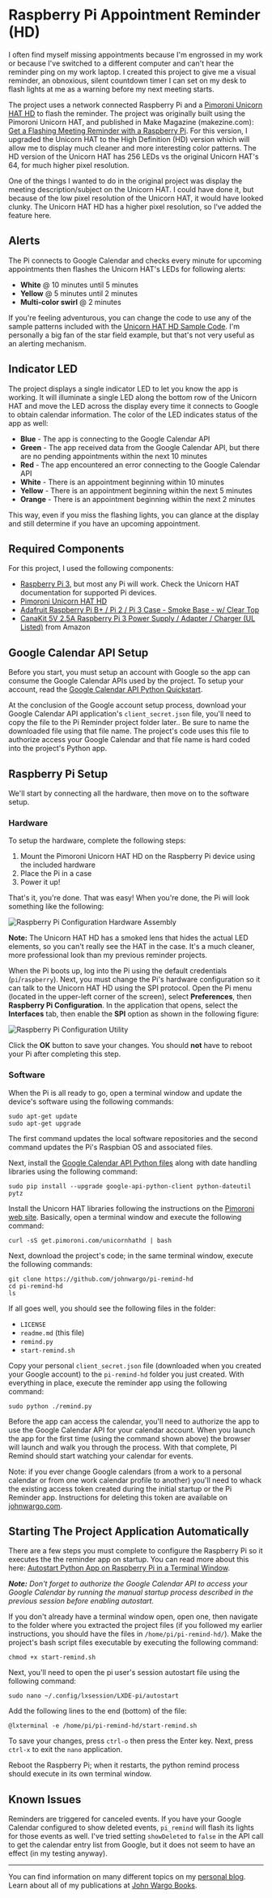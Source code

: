 # Raspberry Pi Appointment Reminder (HD)

I often find myself missing appointments because I'm engrossed in my work or because I've switched to a different computer and can't hear the reminder ping on my work laptop. I created this project to give me a visual reminder, an obnoxious, silent countdown timer I can set on my desk to flash lights at me as a warning before my next meeting starts.

The project uses a network connected Raspberry Pi and a [Pimoroni Unicorn HAT HD](https://shop.pimoroni.com/products/unicorn-hat-hd) to flash the reminder. The project was originally built using the Pimoroni Unicorn HAT, and published in Make Magazine (makezine.com): [Get a Flashing Meeting Reminder with a Raspberry Pi](http://makezine.com/projects/get-a-flashing-meeting-reminder-with-a-raspberry-pi/). For this version, I upgraded the Unicorn HAT to the High Definition (HD) version which will allow me to display much cleaner and more interesting color patterns. The HD version of the Unicorn HAT has 256 LEDs vs the original Unicorn HAT's 64, for much higher pixel resolution.

One of the things I wanted to do in the original project was display the meeting description/subject on the Unicorn HAT. I could have done it, but because of the low pixel resolution of the Unicorn HAT, it would have looked clunky. The Unicorn HAT HD has a higher pixel resolution, so I've added the feature here. 

## Alerts

The Pi connects to Google Calendar and checks every minute for upcoming appointments then flashes the Unicorn HAT's LEDs for following alerts:

* **White** @ 10 minutes until 5 minutes
* **Yellow** @ 5 minutes until 2 minutes
* **Multi-color swirl** @ 2 minutes

If you're feeling adventurous, you can change the code to use any of the sample patterns included with the [Unicorn HAT HD Sample Code](https://github.com/pimoroni/unicorn-hat-hd/tree/master/examples).  I'm personally a big fan of the star field example, but that's not very useful as an alerting mechanism.

## Indicator LED

The project displays a single indicator LED to let you know the app is working. It will illuminate a single LED along the bottom row of the Unicorn HAT and move the LED across the display every time it connects to Google to obtain calendar information. The color of the LED indicates status of the app as well:

* **Blue** - The app is connecting to the Google Calendar API
* **Green** - The app received data from the Google Calendar API, but there are no pending appointments within the next 10 minutes
* **Red** - The app encountered an error connecting to the Google Calendar API
* **White** - There is an appointment beginning within 10 minutes
* **Yellow** - There is an appointment beginning within the next 5 minutes
* **Orange** - There is an appointment beginning within the next 2 minutes

This way, even if you miss the flashing lights, you can glance at the display and still determine if you have an upcoming appointment.

## Required Components

For this project, I used the following components:

+ [Raspberry Pi 3](https://www.raspberrypi.org/), but most any Pi will work. Check the Unicorn HAT documentation for supported Pi devices.
+ [Pimoroni Unicorn HAT HD](https://shop.pimoroni.com/products/unicorn-hat-hd)
+ [Adafruit Raspberry Pi B+ / Pi 2 / Pi 3 Case - Smoke Base - w/ Clear Top](https://www.adafruit.com/products/2258)
+ [CanaKit 5V 2.5A Raspberry Pi 3 Power Supply / Adapter / Charger (UL Listed)](http://www.amazon.com/CanaKit-Raspberry-Supply-Adapter-Charger/dp/B00MARDJZ4) from Amazon

## Google Calendar API Setup

Before you start, you must setup an account with Google so the app can consume the Google Calendar APIs used by the project. To setup your account, read the [Google Calendar API Python Quickstart](https://developers.google.com/google-apps/calendar/quickstart/python).

At the conclusion of the Google account setup process, download your Google Calendar API application's `client_secret.json` file, you'll need to copy the file to the Pi Reminder project folder later.. Be sure to name the downloaded file using that file name. The project's code uses this file to authorize access your Google Calendar and that file name is hard coded into the project's Python app.

## Raspberry Pi Setup

We'll start by connecting all the hardware, then move on to the software setup.

### Hardware

To setup the hardware, complete the following steps:

1. Mount the Pimoroni Unicorn HAT HD on the Raspberry Pi device using the included hardware
2. Place the Pi in a case
3. Power it up!

That's it, you're done. That was easy! When you're done, the Pi will look something like the following:

![Raspberry Pi Configuration Hardware Assembly](screenshots/figure-01.png)

**Note:** The Unicorn HAT HD has a smoked lens that hides the actual LED elements, so you can't really see the HAT in the case. It's a much cleaner, more professional look than my previous reminder projects.

When the Pi boots up, log into the Pi using the default credentials (`pi`/`raspberry`). Next, you must change the Pi's hardware configuration so it can talk to the Unicorn HAT HD using the SPI protocol. Open the Pi menu (located in the upper-left corner of the screen), select **Preferences**, then **Raspberry Pi Configuration**. In the application that opens, select the **Interfaces** tab, then enable the **SPI** option as shown in the following figure:

![Raspberry Pi Configuration Utility](screenshots/figure-02.png)

Click the **OK** button to save your changes.  You should **not** have to reboot your Pi after completing this step. 

### Software

When the Pi is all ready to go, open a terminal window and update the device's software using the following commands:

	sudo apt-get update
	sudo apt-get upgrade

The first command updates the local software repositories and the second command updates the Pi's Raspbian OS and associated files.

Next, install the [Google Calendar API Python files](https://developers.google.com/api-client-library/python/start/installation) along with date handling libraries using the following command:

    sudo pip install --upgrade google-api-python-client python-dateutil pytz

Install the Unicorn HAT libraries following the instructions on the [Pimoroni web site](https://github.com/pimoroni/unicorn-hat-hd). Basically, open a terminal window and execute the following command:

    curl -sS get.pimoroni.com/unicornhathd | bash

Next, download the project's code; in the same terminal window, execute the following commands:

	git clone https://github.com/johnwargo/pi-remind-hd
	cd pi-remind-hd
	ls

If all goes well, you should see the following files in the folder:

- `LICENSE`
- `readme.md` (this file)
- `remind.py`
- `start-remind.sh`

Copy your personal `client_secret.json` file (downloaded when you created your Google account) to the `pi-remind-hd` folder you just created. With everything in place, execute the reminder app using the following command:

    sudo python ./remind.py

Before the app can access the calendar, you'll need to authorize the app to use the Google Calendar API for your calendar account. When you launch the app for the first time (using the command shown above) the browser will launch and walk you through the process. With that complete, PI Remind should start watching your calendar for events.

Note: if you ever change Google calendars (from a work to a personal calendar or from one work calendar profile to another) you'll need to whack the existing access token created during the initial startup or the Pi Reminder app. Instructions for deleting this token are available on [johnwargo.com](https://johnwargo.com/internet-of-things-iot/pi-reminder-%E2%80%93-delete-google-calendar-access-authorization-token.html).

## Starting The Project Application Automatically

There are a few steps you must complete to configure the Raspberry Pi so it executes the the reminder app on startup. You can read more about this here: [Autostart Python App on Raspberry Pi in a Terminal Window](http://johnwargo.com/index.php/microcontrollers-single-board-computers/autostart-python-app-on-raspberry-pi-in-a-terminal-window.html).

***Note:** Don't forget to authorize the Google Calendar API to access your Google Calendar by running the manual startup process described in the previous session before enabling autostart.* 

If you don't already have a terminal window open, open one, then navigate to the folder where you extracted the project files (if you followed my earlier instructions, you should have the files in `/home/pi/pi-remind-hd/`). Make the project's bash script files executable by executing the following command:

    chmod +x start-remind.sh
    
Next, you'll need to open the pi user's session autostart file using the following command:  

	sudo nano ~/.config/lxsession/LXDE-pi/autostart    

Add the following lines to the end (bottom) of the file:

	@lxterminal -e /home/pi/pi-remind-hd/start-remind.sh

To save your changes, press `ctrl-o` then press the Enter key. Next, press `ctrl-x` to exit the `nano` application.
  
Reboot the Raspberry Pi; when it restarts, the python remind process should execute in its own terminal window.

## Known Issues

Reminders are triggered for canceled events. If you have your Google Calendar configured to show deleted events, `pi_remind` will flash its lights for those events as well. I've tried setting `showDeleted` to `false` in the API call to get the calendar entry list from Google, but it does not seem to have an effect (in my testing anyway).

***

You can find information on many different topics on my [personal blog](http://www.johnwargo.com). Learn about all of my publications at [John Wargo Books](http://www.johnwargobooks.com). 
